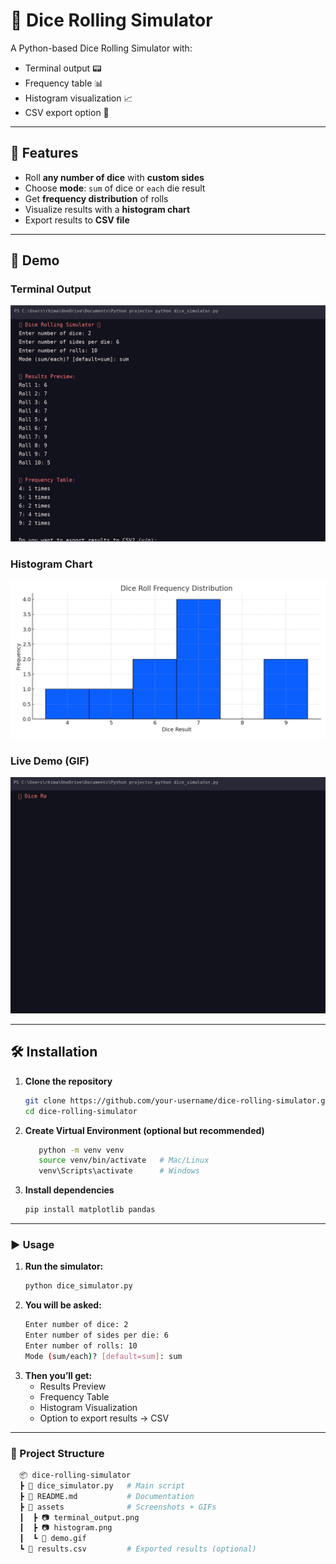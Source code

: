 # 🎲 Dice Rolling Simulator

A Python-based Dice Rolling Simulator with:
- Terminal output 📟
- Frequency table 📊
- Histogram visualization 📈
- CSV export option 📂

---

## 🚀 Features
- Roll **any number of dice** with **custom sides**
- Choose **mode**: `sum` of dice or `each` die result
- Get **frequency distribution** of rolls
- Visualize results with a **histogram chart**
- Export results to **CSV file**

---

## 📸 Demo

### Terminal Output
![Terminal Output](assets/terminal_output.png)

### Histogram Chart
![Histogram](assets/histogram.png)

### Live Demo (GIF)
![Demo](assets/demo.gif)

---

## 🛠️ Installation

1. **Clone the repository**
   ```bash
   git clone https://github.com/your-username/dice-rolling-simulator.git
   cd dice-rolling-simulator

2. **Create Virtual Environment (optional but recommended)**
    ```bash
       python -m venv venv
       source venv/bin/activate   # Mac/Linux
       venv\Scripts\activate      # Windows

3. **Install dependencies**
   ```bash
   pip install matplotlib pandas

---

### ▶️ Usage

1. **Run the simulator:**
    ```bash
    python dice_simulator.py
    
2. **You will be asked:**
   ```bash
   Enter number of dice: 2
   Enter number of sides per die: 6
   Enter number of rolls: 10
   Mode (sum/each)? [default=sum]: sum

3. **Then you’ll get:**
   * Results Preview
   * Frequency Table
   * Histogram Visualization
   * Option to export results → CSV

 ---

 ### 📂 Project Structure
 
  ```bash
    📦 dice-rolling-simulator
    ┣ 📜 dice_simulator.py   # Main script
    ┣ 📜 README.md           # Documentation
    ┣ 📂 assets              # Screenshots + GIFs
    ┃  ┣ 📷 terminal_output.png
    ┃  ┣ 📷 histogram.png
    ┃  ┗ 🎥 demo.gif
    ┗ 📜 results.csv         # Exported results (optional)
















